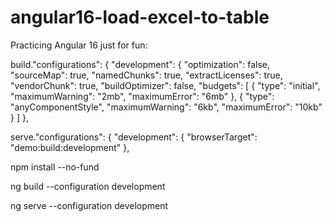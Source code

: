 # angular16-load-excel-to-table

Practicing Angular 16 just for fun:

build."configurations": {
            "development": {
              "optimization": false,
              "sourceMap": true,
              "namedChunks": true,
              "extractLicenses": true,
              "vendorChunk": true,
              "buildOptimizer": false,
              "budgets": [
                {
                  "type": "initial",
                  "maximumWarning": "2mb",
                  "maximumError": "6mb"
                },
                {
                  "type": "anyComponentStyle",
                  "maximumWarning": "6kb",
                  "maximumError": "10kb"
                }
              ]
            },

serve."configurations": {
            "development": {
              "browserTarget": "demo:build:development"
            },            

npm install --no-fund

ng build --configuration development

ng serve --configuration development

